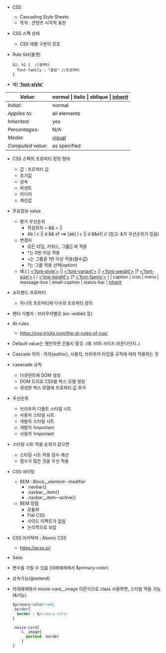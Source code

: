 * CSS
  * Cascading Style Sheets
  * 목적 : 콘텐츠 시각적 표현



* CSS 스펙 상태
  * CSS 레벨 구분이 모호



* Rule Set(룰셋)

  ~~~
  h2, h2 {	//셀렉터
    font-family : "굴림" //프로퍼티
  }
  ~~~


* 예)
[**'font-style'**]()

| *Value:*          | normal \| italic \| oblique \| [inherit](https://www.w3.org/TR/CSS2/cascade.html#value-def-inherit) |
| ----------------- | ---------------------------------------- |
| *Initial:*        | normal                                   |
| *Applies to:*     | all elements                             |
| *Inherited:*      | yes                                      |
| *Percentages:*    | N/A                                      |
| *Media:*          | [visual](https://www.w3.org/TR/CSS2/media.html#visual-media-group) |
| *Computed value:* | as specified                             |


* CSS 스펙의 프로퍼티 정의 형태

  * 값 : 프로퍼티 값
  * 초기값
  * 상속
  * 퍼센트
  * 미디어
  * 계산값



* 주요정보 value
  * 평가 우선순위
    * 작성위치 > && > ||
    * Ab | c || d && ef ==> [ab] | c || d &&ef] // (참고: &가 우선순위가 있음)
  * 변경자
    * 모든 타입, 키워드, 그룹[] 에 적용
    * *는 0번 이상 적용
    * +는 그룹을 1번 이상 적용(필수값)
    * ?는 그룹 적용 선택(option)
  * 예:[ [ [<'font-style'>](https://www.w3.org/TR/CSS2/fonts.html#propdef-font-style) || [<'font-variant'>](https://www.w3.org/TR/CSS2/fonts.html#propdef-font-variant) || [<'font-weight'>](https://www.w3.org/TR/CSS2/fonts.html#propdef-font-weight) ]? [<'font-size'>](https://www.w3.org/TR/CSS2/fonts.html#propdef-font-size) [ / [<'line-height'>](https://www.w3.org/TR/CSS2/visudet.html#propdef-line-height) ]? [<'font-family'>](https://www.w3.org/TR/CSS2/fonts.html#propdef-font-family) ] | caption | icon | menu | message-box | small-caption | status-bar | [inherit](https://www.w3.org/TR/CSS2/cascade.html#value-def-inherit)
* 쇼트핸드 프로퍼티

  * 하나의 프로퍼티에 다수의 프로퍼티 정의
* 벤더 식별자 : 브라우저별로 (ex:-webkit 등)
* At-rules

  * https://css-tricks.com/the-at-rules-of-css/
* Default value는 웬만하면 건들지 말것. (예: h1의 사이즈 바꾼다던지..)



* Cascade 의미 : 저자(author), 사용자, 브라우저 타입을 규칙에 따라 적용하는 것





* casecade 규칙
  * 다큐먼트에 DOM 생성
  * DOM 트리로 CSS용 박스 모델 생성
  * 생성한 박스 모델에 프로퍼티 값 추가
* 우선순위

  * 브라우저 디폴트 스타일 시트
  * 사용자 스타일 시트
  * 개발자 스타일 시트
  * 개발자 !important
  * 사용자 !important



* 스타일 시트 적용 순위가 같으면
  * 스타일 시트 적용 점수 계산
  * 점수가 많은 것을 우선 적용









































* CSS 네이밍
  * BEM : Block__element--modifier
    * .navbar{}
    * .navbar__item{}
    * .navbar__item—active{}
  * BEM 장점
    * 모듈화
    * Flat CSS
    * 사이드 이펙트가 없음
    * 논리적으로 보임



* CSS 아키텍쳐 : Atomic CSS
  * https://acss.io/



*  Sass

  * 변수를 가질 수 있음 (아래예제에서 $primary-color)

  * 상속가능(@extend)

  * 아래예제에서 movie-card__image 이런식으로 class 사용하면, 스타일 적용 가능(&기능)

    ~~~css
    $primary-color:red;
    .border{
      border : $primary-color
    }

    .movie-card{
      	&__image{
          @extend .border
      	}
    }
    ~~~

    ​

